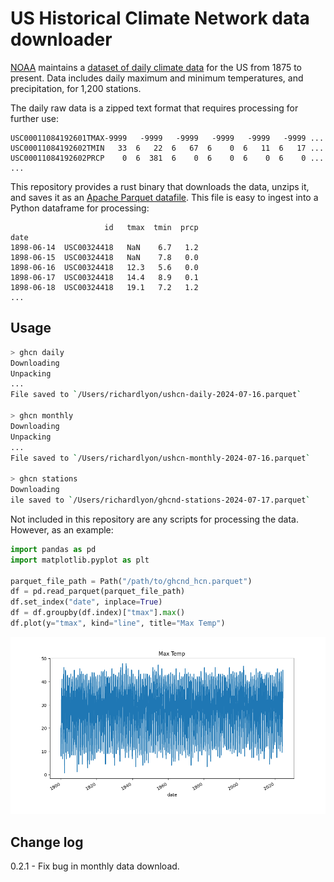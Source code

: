 # US Historical Climate Network data downloader

[NOAA](https://www.ncei.noaa.gov/products/land-based-station/us-historical-climatology-network) maintains a [dataset of daily climate data](https://www.ncei.noaa.gov/pub/data/ghcn/daily/) for the US from 1875 to present. Data includes daily maximum and minimum temperatures, and precipitation, for 1,200 stations.

The daily raw data is a zipped text format that requires processing for further use:

```text
USC00011084192601TMAX-9999   -9999   -9999   -9999   -9999   -9999 ...
USC00011084192602TMIN   33  6   22  6   67  6    0  6   11  6   17 ...
USC00011084192602PRCP    0  6  381  6    0  6    0  6    0  6    0 ...
...
```

This repository provides a rust binary that downloads the data, unzips it, and saves it as an [Apache Parquet datafile](https://parquet.apache.org/). This file is easy to ingest into a Python dataframe for processing:

```text
                     id   tmax  tmin  prcp
date
1898-06-14  USC00324418   NaN    6.7   1.2
1898-06-15  USC00324418   NaN    7.8   0.0
1898-06-16  USC00324418   12.3   5.6   0.0
1898-06-17  USC00324418   14.4   8.9   0.1
1898-06-18  USC00324418   19.1   7.2   1.2
...
```

## Usage

```bash
> ghcn daily
Downloading
Unpacking
...
File saved to `/Users/richardlyon/ushcn-daily-2024-07-16.parquet`

> ghcn monthly
Downloading
Unpacking
...
File saved to `/Users/richardlyon/ushcn-monthly-2024-07-16.parquet`

> ghcn stations
Downloading
ile saved to `/Users/richardlyon/ghcnd-stations-2024-07-17.parquet`

```

Not included in this repository are any scripts for processing the data. However, as an example:

```python
import pandas as pd
import matplotlib.pyplot as plt

parquet_file_path = Path("/path/to/ghcnd_hcn.parquet")
df = pd.read_parquet(parquet_file_path)
df.set_index("date", inplace=True)
df = df.groupby(df.index)["tmax"].max()
df.plot(y="tmax", kind="line", title="Max Temp")
```

![max_temp](max_temp.png)

## Change log

0.2.1 - Fix bug in monthly data download.
